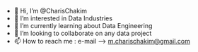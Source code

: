 - 👋 Hi, I’m @CharisChakim
- 👀 I’m interested in Data Industries
- 🌱 I’m currently learning about Data Engineering
- 💞️ I’m looking to collaborate on any data project
- 📫 How to reach me : e-mail --> m.charischakim@gmail.com

<!---
CharisChakim/CharisChakim is a ✨ special ✨ repository because its `README.md` (this file) appears on your GitHub profile.
You can click the Preview link to take a look at your changes.
--->
